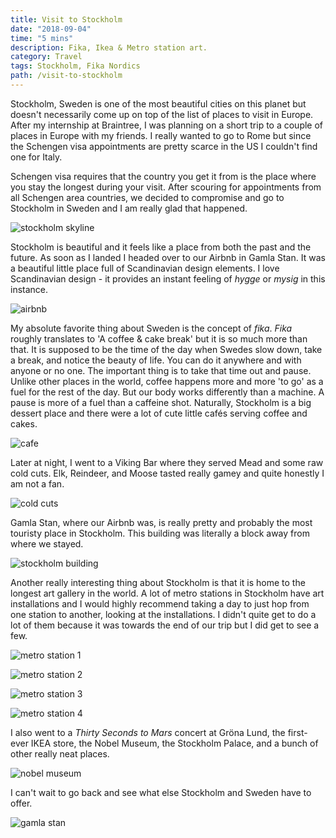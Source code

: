 ```yaml
---
title: Visit to Stockholm
date: "2018-09-04"
time: "5 mins"
description: Fika, Ikea & Metro station art.
category: Travel
tags: Stockholm, Fika Nordics
path: /visit-to-stockholm
---
```


Stockholm, Sweden is one of the most beautiful cities on this planet but doesn't necessarily come up on top of the list of places to visit in Europe. After my internship at Braintree, I was planning on a short trip to a couple of places in Europe with my friends. I really wanted to go to Rome but since the Schengen visa appointments are pretty scarce in the US I couldn't find one for Italy.

Schengen visa requires that the country you get it from is the place where you stay the longest during your visit. After scouring for appointments from all Schengen area countries, we decided to compromise and go to Stockholm in Sweden and I am really glad that happened.

![stockholm skyline](../images/2018-09-04-visit-to-stockholm/stockholm_skyline.jpeg)

Stockholm is beautiful and it feels like a place from both the past and the future. As soon as I landed I headed over to our Airbnb in Gamla Stan. It was a beautiful little place full of Scandinavian design elements. I love Scandinavian design - it provides an instant feeling of _hygge_ or _mysig_ in this instance.  

![airbnb](../images/2018-09-04-visit-to-stockholm/stockholm_airbnb.png)

My absolute favorite thing about Sweden is the concept of _fika_. _Fika_ roughly translates to 'A coffee & cake break' but it is so much more than that. It is supposed to be the time of the day when Swedes slow down, take a break, and notice the beauty of life. You can do it anywhere and with anyone or no one. The important thing is to take that time out and pause. Unlike other places in the world, coffee happens more and more 'to go' as a fuel for the rest of the day. But our body works differently than a machine. A pause is more of a fuel than a caffeine shot. Naturally, Stockholm is a big dessert place and there were a lot of cute little cafés serving coffee and cakes.

![cafe](../images/2018-09-04-visit-to-stockholm/stockholm_cafe.jpeg)

Later at night, I went to a Viking Bar where they served Mead and some raw cold cuts. Elk, Reindeer, and Moose tasted really gamey and quite honestly I am not a fan.

![cold cuts](../images/2018-09-04-visit-to-stockholm/stockholm_coldcuts.jpeg)

Gamla Stan, where our Airbnb was, is really pretty and probably the most touristy place in Stockholm. This building was literally a block away from where we stayed.

![stockholm building](../images/2018-09-04-visit-to-stockholm/gamla_stan_buildings.jpeg)

Another really interesting thing about Stockholm is that it is home to the longest art gallery in the world. A lot of metro stations in Stockholm have art installations and I would highly recommend taking a day to just hop from one station to another, looking at the installations. I didn't quite get to do a lot of them because it was towards the end of our trip but I did get to see a few.

![metro station 1](../images/2018-09-04-visit-to-stockholm/rainbow_metro_station.jpeg)

![metro station 2](../images/2018-09-04-visit-to-stockholm/neon_lights_metro_station.jpeg)

![metro station 3](../images/2018-09-04-visit-to-stockholm/solna.jpeg)

![metro station 4](../images/2018-09-04-visit-to-stockholm/t_centralen.jpeg)

I also went to a _Thirty Seconds to Mars_ concert at Gröna Lund, the first-ever IKEA store, the Nobel Museum, the Stockholm Palace, and a bunch of other really neat places.

![nobel museum](../images/2018-09-04-visit-to-stockholm/nobel_museum.jpeg)

I can't wait to go back and see what else Stockholm and Sweden have to offer.

![gamla stan](../images/2018-09-04-visit-to-stockholm/gamla_stan_street.jpeg)
